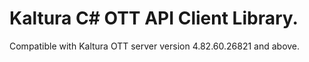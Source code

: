 # Kaltura C# OTT API Client Library.
Compatible with Kaltura OTT server version 4.82.60.26821 and above.
